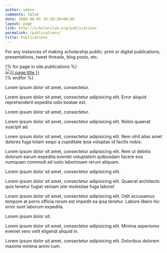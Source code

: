 ```yaml
---
author: admin
comments: false
date: 2008-08-05 19:30:50+00:00
layout: page
link: http://scholarslab.org/publications
permalink: /publications/
title: Publications
---
```


For any instances of making scholarship public: print or digital publications, presentations, tweet threads, blog posts, etc.

<div id="lab-grid">
{% for page in site.publications %}
  <section><a href="{{ site.url }}/publications/{{ page.slug }}"><img src="{{ site.url }}/assets/images/{{ page.slug }}.png">{{ page.title }}</a></section>
{% endfor %}

 <section>
    <p>Lorem ipsum dolor sit amet, consectetur.</p>
  </section>
  
  <section>
    <p>Lorem ipsum dolor sit amet, consectetur adipisicing elit. Error aliquid reprehenderit expedita odio beatae est.</p>
  </section>
  
  <section>
    <p>Lorem ipsum dolor sit amet, consectetur.</p>
  </section>
  
  <section>
    <p>Lorem ipsum dolor sit amet, consectetur adipisicing elit. Nobis quaerat suscipit ad.</p>
  </section>

  <section>
    <p>Lorem ipsum dolor sit amet, consectetur adipisicing elit. Rem nihil alias amet dolores fuga totam sequi a cupiditate ipsa voluptas id facilis nobis.</p>
  </section>

  <section>
    <p>Lorem ipsum dolor sit amet, consectetur adipisicing elit. Rem ut debitis dolorum earum expedita eveniet voluptatem quibusdam facere eos numquam commodi ad iusto laboriosam rerum aliquam.</p>
  </section>
  
  <section>
    <p>Lorem ipsum dolor sit amet, consectetur adipisicing elit.</p>
  </section>
  
  <section>
    <p>Lorem ipsum dolor sit amet, consectetur adipisicing elit. Quaerat  architecto quis tenetur fugiat veniam iste molestiae fuga labore!</p>
  </section>
  
  <section>
    <p>Lorem ipsum dolor sit amet, consectetur adipisicing elit. Odit accusamus tempore at porro officia rerum est impedit ea ipsa tenetur. Labore libero hic error sunt laborum expedita.</p>
  </section>
  
  <section>
    <p>Lorem ipsum dolor sit.</p>
  </section>
  
  <section>
    <p>Lorem ipsum dolor sit amet, consectetur adipisicing elit. Minima asperiores eveniet vero velit eligendi aliquid in.</p>
  </section>
  
  <section>
    <p>Lorem ipsum dolor sit amet, consectetur adipisicing elit. Doloribus dolorem maxime minima animi cum.</p>
  </section>
</div>